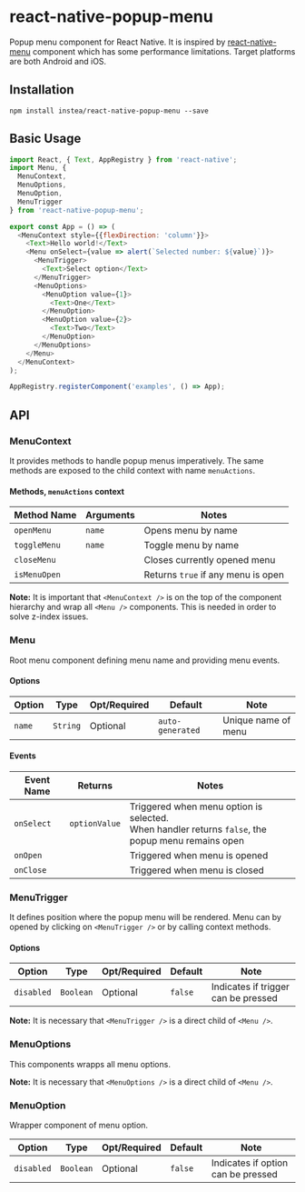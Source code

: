 # react-native-popup-menu

Popup menu component for React Native.
It is inspired by [react-native-menu](https://github.com/jaysoo/react-native-menu) component which has some performance limitations.
Target platforms are both Android and iOS.

## Installation

```
npm install instea/react-native-popup-menu --save
```

## Basic Usage

```js
import React, { Text, AppRegistry } from 'react-native';
import Menu, {
  MenuContext,
  MenuOptions,
  MenuOption,
  MenuTrigger
} from 'react-native-popup-menu';

export const App = () => (
  <MenuContext style={{flexDirection: 'column'}}>
    <Text>Hello world!</Text>
    <Menu onSelect={value => alert(`Selected number: ${value}`)}>
      <MenuTrigger>
        <Text>Select option</Text>
      </MenuTrigger>
      <MenuOptions>
        <MenuOption value={1}>
          <Text>One</Text>
        </MenuOption>
        <MenuOption value={2}>
          <Text>Two</Text>
        </MenuOption>
      </MenuOptions>
    </Menu>
  </MenuContext>
);

AppRegistry.registerComponent('examples', () => App);
```

## API

### MenuContext

It provides methods to handle popup menus imperatively.  The same methods are exposed to the child context with name `menuActions`.

#### Methods, `menuActions` context

| Method Name | Arguments | Notes
|---|---|---|
|`openMenu`|`name`|Opens menu by name|
|`toggleMenu`|`name`|Toggle menu by name|
|`closeMenu`||Closes currently opened menu|
|`isMenuOpen`||Returns `true` if any menu is open|

**Note:** It is important that `<MenuContext />` is on the top of the component hierarchy and wrap all `<Menu />` components.
This is needed in order to solve z-index issues.

### Menu

Root menu component defining menu name and providing menu events.

#### Options
| Option | Type | Opt/Required | Default | Note |
|---|---|---|---|---|
|`name`|`String`|Optional|`auto-generated`|Unique name of menu|

#### Events
| Event Name | Returns | Notes |
|---|---|---|
|`onSelect`|`optionValue`|Triggered when menu option is selected.<br>When handler returns `false`, the popup menu remains open|
|`onOpen`||Triggered when menu is opened|
|`onClose`||Triggered when menu is closed|

### MenuTrigger

It defines position where the popup menu will be rendered.
Menu can by opened by clicking on `<MenuTrigger />` or by calling context methods.

#### Options
| Option | Type | Opt/Required | Default | Note |
|---|---|---|---|---|
|`disabled`|`Boolean`|Optional|`false`|Indicates if trigger can be pressed|

**Note:** It is necessary that `<MenuTrigger />` is a direct child of `<Menu />`.

### MenuOptions

This components wrapps all menu options.

**Note:** It is necessary that `<MenuOptions />` is a direct child of `<Menu />`.


### MenuOption

Wrapper component of menu option.

| Option | Type | Opt/Required | Default | Note |
|---|---|---|---|---|
|`disabled`|`Boolean`|Optional|`false`|Indicates if option can be pressed|



